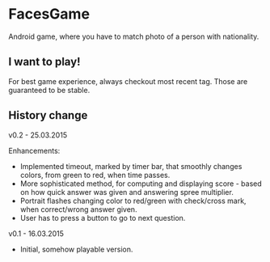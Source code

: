 # FacesGame
Android game, where you have to match photo of a person with nationality.


## I want to play!

For best game experience, always checkout most recent tag. Those are guaranteed to be stable.


## History change

v0.2 - 25.03.2015

Enhancements:

* Implemented timeout, marked by timer bar, that smoothly changes colors, from green to red, when time passes.
* More sophisticated method, for computing and displaying score - based on how quick answer was given and answering spree multiplier.
* Portrait flashes changing color to red/green with check/cross mark, when correct/wrong answer given.
* User has to press a button to go to next question.

v0.1 - 16.03.2015 

* Initial, somehow playable version.
